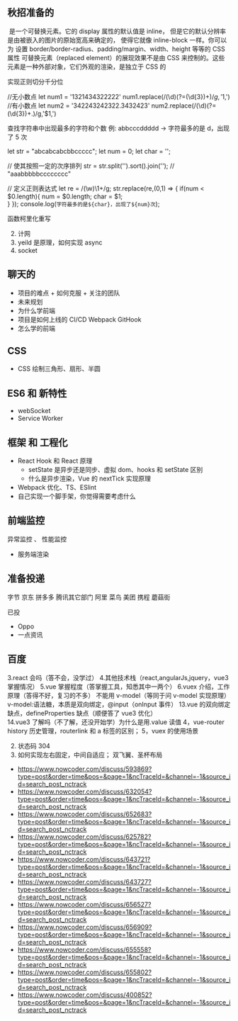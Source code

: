 ## 秋招准备的

<img> 是一个可替换元素。它的 display 属性的默认值是 inline，
但是它的默认分辨率是由被嵌入的图片的原始宽高来确定的，
使得它就像 inline-block 一样。你可以为 设置 border/border-radius、padding/margin、width、height 等等的 CSS 属性
可替换元素（replaced element）的展现效果不是由 CSS 来控制的。这些元素是一种外部对象，它们外观的渲染，是独立于 CSS 的

实现正则切分千分位

//无小数点
let num1 = '1321434322222'
num1.replace(/(\d)(?=(\d{3})+$)/g,'$1,')
//有小数点
let num2 = '342243242322.3432423'
num2.replace(/(\d)(?=(\d{3})+\.)/g,'$1,')

查找字符串中出现最多的字符和个数
例: abbcccddddd -> 字符最多的是 d，出现了 5 次

let str = "abcabcabcbbccccc";
let num = 0;
let char = '';

// 使其按照一定的次序排列
str = str.split('').sort().join('');
// "aaabbbbbcccccccc"

// 定义正则表达式
let re = /(\w)\1+/g;
str.replace(re,($0,$1) => {
    if(num < $0.length){
        num = $0.length;
        char = $1;        
    }
});
console.log(`字符最多的是${char}，出现了${num}次`);

函数柯里化重写

2. 计网
3. yeild 是原理，如何实现 async
4. socket

## 聊天的

- 项目的难点 + 如何克服 + 关注的团队
- 未来规划
- 为什么学前端
- 项目是如何上线的 CI/CD Webpack GitHook
- 怎么学的前端

## CSS

- CSS 绘制三角形、扇形、半圆

## ES6 和 新特性

- webSocket
- Service Worker

## 框架 和 工程化

- React Hook 和 React 原理
  - setState 是异步还是同步、虚拟 dom、hooks 和 setState 区别
  - 什么是异步渲染，Vue 的 nextTick 实现原理
- Webpack 优化、TS、ESlint
- 自己实现一个脚手架，你觉得需要考虑什么

## 前端监控

异常监控 、 性能监控

- 服务端渲染

## 准备投递

字节
京东
拼多多
腾讯其它部门
阿里 菜鸟
美团
携程
蘑菇街

已投

- Oppo
- 一点资讯

## 百度

3.react 会吗（答不会，没学过） 4.其他技术栈（react,angularJs,jquery，vue3 掌握情况）
5.vue 掌握程度（答掌握工具，知悉其中一两个）
6.vuex 介绍，工作原理（答得不好，复习的不多）
不能用 v-model（等同于问 v-model 实现原理）
v-model:语法糖，本质是双向绑定，@input（onInput 事件）
13.vue 的双向绑定缺点，defineProperties 缺点（顺便答了 vue3 优化）  
14.vue3 了解吗（不了解，还没开始学）为什么是用.value 读值
4，vue-router history 历史管理，routerlink 和 a 标签的区别；
5，vuex 的使用场景

2.  状态码 304
3.  如何实现左右固定，中间自适应； 双飞翼、圣杯布局

- https://www.nowcoder.com/discuss/593869?type=post&order=time&pos=&page=1&ncTraceId=&channel=-1&source_id=search_post_nctrack
- https://www.nowcoder.com/discuss/632054?type=post&order=time&pos=&page=1&ncTraceId=&channel=-1&source_id=search_post_nctrack
- https://www.nowcoder.com/discuss/652683?type=post&order=time&pos=&page=1&ncTraceId=&channel=-1&source_id=search_post_nctrack
- https://www.nowcoder.com/discuss/625782?type=post&order=time&pos=&page=1&ncTraceId=&channel=-1&source_id=search_post_nctrack
- https://www.nowcoder.com/discuss/643721?type=post&order=time&pos=&page=1&ncTraceId=&channel=-1&source_id=search_post_nctrack
- https://www.nowcoder.com/discuss/643727?type=post&order=time&pos=&page=1&ncTraceId=&channel=-1&source_id=search_post_nctrack
- https://www.nowcoder.com/discuss/656527?type=post&order=time&pos=&page=1&ncTraceId=&channel=-1&source_id=search_post_nctrack
- https://www.nowcoder.com/discuss/656909?type=post&order=time&pos=&page=1&ncTraceId=&channel=-1&source_id=search_post_nctrack
- https://www.nowcoder.com/discuss/655558?type=post&order=time&pos=&page=1&ncTraceId=&channel=-1&source_id=search_post_nctrack
- https://www.nowcoder.com/discuss/655802?type=post&order=time&pos=&page=1&ncTraceId=&channel=-1&source_id=search_post_nctrack
- https://www.nowcoder.com/discuss/400852?type=post&order=time&pos=&page=1&ncTraceId=&channel=-1&source_id=search_post_nctrack
